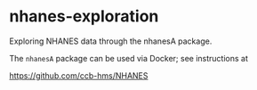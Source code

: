 # nhanes-exploration

Exploring NHANES data through the nhanesA package.

The `nhanesA` package can be used via Docker; see instructions at

<https://github.com/ccb-hms/NHANES>


